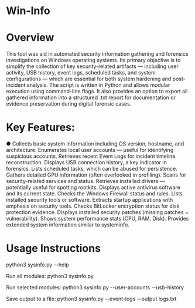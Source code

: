 # Win-Info
# Overview
This tool was aid in automated security information gathering and forensics investigations on Windows
operating systems. Its primary objective is to simplify the collection of key
security-related artifacts — including user activity, USB history, event logs,
scheduled tasks, and system configurations — which are essential for both
system hardening and post-incident analysis.
The script is written in Python and allows modular execution using
command-line flags. It also provides an option to export all gathered
information into a structured .txt report for documentation or evidence
preservation during digital forensic cases.

# Key Features: 
● Collects basic system information including OS version, hostname, and
architecture.
Enumerates local user accounts — useful for identifying suspicious
accounts.
Retrieves recent Event Logs for incident timeline reconstruction.
Displays USB connection history, a key indicator in forensics.
Lists scheduled tasks, which can be abused for persistence.
Gathers detailed GPU information (often overlooked in profiling).
Scans for security-related services and status.
Retrieves installed drivers — potentially useful for spotting rootkits.
Displays active antivirus software and its current state.
Checks the Windows Firewall status and rules.
Lists installed security tools or software.
Extracts startup applications with emphasis on security tools.
Checks BitLocker encryption status for disk protection evidence.
Displays installed security patches (missing patches = vulnerability).
Shows system performance stats (CPU, RAM, Disk).
Provides extended system information similar to systeminfo.

# Usage Instructions
python3 sysinfo.py --help

Run all modules:
python3 sysinfo.py

Run selected modules:
python3 sysinfo.py --user-accounts --usb-history

Save output to a file:
python3 sysinfo.py --event-logs --output logs.txt
